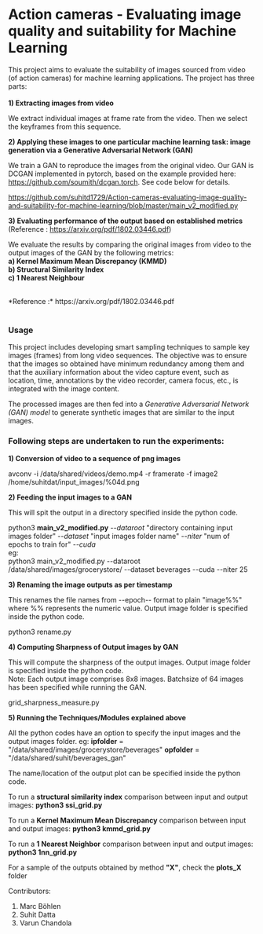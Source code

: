 

# Action cameras - Evaluating image quality and suitability for Machine Learning 

This project aims to evaluate the suitability of images sourced from video (of action cameras) for machine learning applications. The project has three parts:
<br><br>
**1) Extracting images from video**

We extract individual images at frame rate from the video. Then we select the keyframes from this sequence.

**2) Applying these images to one particular machine learning task: image generation via a Generative Adversarial Network (GAN)**<br>

We train a GAN to reproduce the images from the original video. Our GAN is DCGAN implemented in pytorch, based on the example provided here: https://github.com/soumith/dcgan.torch. See code below for details.

https://github.com/suhitd1729/Action-cameras-evaluating-image-quality-and-suitability-for-machine-learning/blob/master/main_v2_modified.py

**3) Evaluating performance of the output based on established metrics** (Reference : https://arxiv.org/pdf/1802.03446.pdf)<br>

We evaluate the results by comparing the original images from video to the output images of the GAN by the following metrics:<br>
**a)  Kernel Maximum Mean Discrepancy (KMMD)**<br>
**b) Structural Similarity Index**<br> 
**c) 1 Nearest Neighbour**<br>

<br>
*Reference :* https://arxiv.org/pdf/1802.03446.pdf
<br><br>

### Usage 

This project includes developing smart sampling techniques to sample key images (frames) from long video sequences. The objective was to ensure that the images so obtained have minimum redundancy among them and that the auxiliary information about the video capture event, such as location, time, annotations by the video recorder, camera focus, etc., is integrated with the image content.

The processed images are then fed into a *Generative Adversarial Network (GAN) model* to generate synthetic images that are similar to the input images.

### Following steps are undertaken to run the experiments:

**1) Conversion of video to a sequence of png images** <br>

avconv -i /data/shared/videos/demo.mp4 -r framerate -f image2 /home/suhitdat/input_images/%04d.png

**2) Feeding the input images to a GAN** <br>

This will spit the output in a directory specified inside the python code.

python3 **main_v2_modified.py** --*dataroot* "directory containing input images folder"  --*dataset* "input images folder name" --*niter* "num of epochs to train for" --*cuda*
<br>
eg: <br>
python3 main_v2_modified.py --dataroot /data/shared/images/grocerystore/ --dataset beverages --cuda --niter 25

**3) Renaming the image outputs as per timestamp** <br>

This renames the file names from --epoch-- format to plain "image%%" where %% represents the numeric value. Output image folder is specified inside the python code. <br>

python3 rename.py 

**4) Computing Sharpness of Output images by GAN** <br>

This will compute the sharpness of the output images. 
Output image folder is specified inside the python code. <br>
Note: Each output image comprises 8x8 images. Batchsize of 64 images has been specified while running the GAN. <br>  

grid_sharpness_measure.py
 
**5) Running the Techniques/Modules explained above** <br>

All the python codes have an option to specify the input images and the output images folder. 
eg: 
**ipfolder** = "/data/shared/images/grocerystore/beverages"
**opfolder** = "/data/shared/suhit/beverages_gan"

The name/location of the output plot can be specified inside the python code. 

To run a **structural similarity index** comparison between input and output images: 
**python3 ssi_grid.py**

To run a **Kernel Maximum Mean Discrepancy** comparison between input and output images: 
**python3 kmmd_grid.py**

To run a **1 Nearest Neighbor** comparison between input and output images: 
**python3 1nn_grid.py**

For a sample of the outputs obtained by method **"X"**, check the **plots_X** folder  

Contributors:
1) Marc Böhlen
2) Suhit Datta
3) Varun Chandola 
